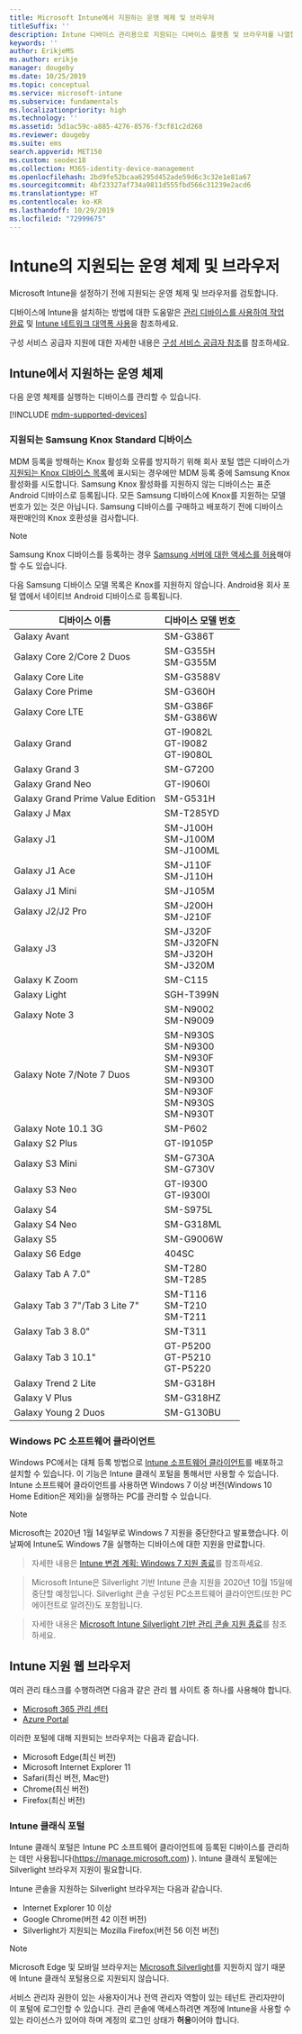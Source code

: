 ```yaml
---
title: Microsoft Intune에서 지원하는 운영 체제 및 브라우저
titleSuffix: ''
description: Intune 디바이스 관리용으로 지원되는 디바이스 플랫폼 및 브라우저를 나열합니다.
keywords: ''
author: ErikjeMS
ms.author: erikje
manager: dougeby
ms.date: 10/25/2019
ms.topic: conceptual
ms.service: microsoft-intune
ms.subservice: fundamentals
ms.localizationpriority: high
ms.technology: ''
ms.assetid: 5d1ac59c-a885-4276-8576-f3cf81c2d268
ms.reviewer: dougeby
ms.suite: ems
search.appverid: MET150
ms.custom: seodec18
ms.collection: M365-identity-device-management
ms.openlocfilehash: 2bd9fe52bcaa6295d452ade59d6c3c32e1e81a67
ms.sourcegitcommit: 4bf23327af734a9811d555fbd566c31239e2acd6
ms.translationtype: HT
ms.contentlocale: ko-KR
ms.lasthandoff: 10/29/2019
ms.locfileid: "72999675"
---
```

# <a name="supported-operating-systems-and-browsers-in-intune"></a>Intune의 지원되는 운영 체제 및 브라우저

Microsoft Intune을 설정하기 전에 지원되는 운영 체제 및 브라우저를 검토합니다.

디바이스에 Intune을 설치하는 방법에 대한 도움말은 [관리 디바이스를 사용하여 작업 완료](https://docs.microsoft.com/intune-user-help/company-portal-frequently-asked-questions) 및 [Intune 네트워크 대역폭 사용](network-bandwidth-use.md)을 참조하세요.

구성 서비스 공급자 지원에 대한 자세한 내용은 [구성 서비스 공급자 참조](https://docs.microsoft.com/windows/client-management/mdm/configuration-service-provider-reference)를 참조하세요.

## <a name="intune-supported-operating-systems"></a>Intune에서 지원하는 운영 체제

다음 운영 체제를 실행하는 디바이스를 관리할 수 있습니다.

[!INCLUDE [mdm-supported-devices](../../intune-classic/includes/mdm-supported-devices.md)]

### <a name="supported-samsung-knox-standard-devices"></a>지원되는 Samsung Knox Standard 디바이스

MDM 등록을 방해하는 Knox 활성화 오류를 방지하기 위해 회사 포털 앱은 디바이스가 [지원되는 Knox 디바이스 목록](https://www.samsungknox.com/knox-supported-devices/knox-workspace)에 표시되는 경우에만 MDM 등록 중에 Samsung Knox 활성화를 시도합니다. Samsung Knox 활성화를 지원하지 않는 디바이스는 표준 Android 디바이스로 등록됩니다. 모든 Samsung 디바이스에 Knox를 지원하는 모델 번호가 있는 것은 아닙니다. Samsung 디바이스를 구매하고 배포하기 전에 디바이스 재판매인의 Knox 호환성을 검사합니다.

> [!NOTE]
> Samsung Knox 디바이스를 등록하는 경우 [Samsung 서버에 대한 액세스를 허용](https://support.samsungknox.com/hc/articles/115013833108-Our-corporate-devices-are-behind-a-firewall-How-do-I-enable-Knox-Workspace-devices-to-contact-Samsung-servers)해야 할 수도 있습니다. 

다음 Samsung 디바이스 모델 목록은 Knox를 지원하지 않습니다. Android용 회사 포털 앱에서 네이티브 Android 디바이스로 등록됩니다.

| **디바이스 이름** | **디바이스 모델 번호** |
| --- | --- |
| Galaxy Avant | SM-G386T |
| Galaxy Core 2/Core 2 Duos | SM-G355H<br>SM-G355M |
| Galaxy Core Lite | SM-G3588V |
| Galaxy Core Prime | SM-G360H |
| Galaxy Core LTE | SM-G386F<br>SM-G386W |
| Galaxy Grand | GT-I9082L<br>GT-I9082<br>GT-I9080L |
| Galaxy Grand 3 | SM-G7200 |
| Galaxy Grand Neo | GT-I9060I |
| Galaxy Grand Prime Value Edition | SM-G531H |
| Galaxy J Max | SM-T285YD |
| Galaxy J1 | SM-J100H<br>SM-J100M<br>SM-J100ML |
| Galaxy J1 Ace | SM-J110F<br>SM-J110H |
| Galaxy J1 Mini | SM-J105M |
| Galaxy J2/J2 Pro | SM-J200H<br>SM-J210F |
| Galaxy J3 | SM-J320F<br>SM-J320FN<br>SM-J320H<br>SM-J320M |
| Galaxy K Zoom | SM-C115 |
| Galaxy Light | SGH-T399N |
| Galaxy Note 3 | SM-N9002<br>SM-N9009 |
| Galaxy Note 7/Note 7 Duos | SM-N930S<br>SM-N9300<br>SM-N930F<br>SM-N930T<br>SM-N9300<br>SM-N930F<br>SM-N930S<br>SM-N930T |
| Galaxy Note 10.1 3G | SM-P602 |
| Galaxy S2 Plus | GT-I9105P |
| Galaxy S3 Mini | SM-G730A<br>SM-G730V |
| Galaxy S3 Neo | GT-I9300<br>GT-I9300I |
| Galaxy S4 | SM-S975L |
| Galaxy S4 Neo | SM-G318ML |
| Galaxy S5 | SM-G9006W |
| Galaxy S6 Edge | 404SC |
| Galaxy Tab A 7.0&quot; | SM-T280<br>SM-T285 |
| Galaxy Tab 3 7&quot;/Tab 3 Lite 7&quot; | SM-T116<br>SM-T210<br>SM-T211 |
| Galaxy Tab 3 8.0&quot; | SM-T311 |
| Galaxy Tab 3 10.1&quot; | GT-P5200<br>GT-P5210<br>GT-P5220 |
| Galaxy Trend 2 Lite | SM-G318H |
| Galaxy V Plus | SM-G318HZ |
| Galaxy Young 2 Duos | SM-G130BU |


### <a name="windows-pc-software-client"></a>Windows PC 소프트웨어 클라이언트

Windows PC에서는 대체 등록 방법으로 [Intune 소프트웨어 클라이언트](../manage-windows-pcs-with-microsoft-intune.md)를 배포하고 설치할 수 있습니다. 이 기능은 Intune 클래식 포털을 통해서만 사용할 수 있습니다. Intune 소프트웨어 클라이언트를 사용하면 Windows 7 이상 버전(Windows 10 Home Edition은 제외)을 실행하는 PC를 관리할 수 있습니다.

> [!Note]
> Microsoft는 2020년 1월 14일부로 Windows 7 지원을 중단한다고 발표했습니다. 이 날짜에 Intune도 Windows 7을 실행하는 디바이스에 대한 지원을 만료합니다.

> 자세한 내용은 [Intune 변경 계획: Windows 7 지원 종료](https://docs.microsoft.com/en-us/intune/fundamentals/whats-new#intune-plan-for-change-nearing-end-of-support-for-windows-7)를 참조하세요.

> Microsoft Intune은 Silverlight 기반 Intune 콘솔 지원을 2020년 10월 15일에 중단할 예정입니다. Silverlight 콘솔 구성된 PC소프트웨어 클라이언트(또한 PC에이전트로 알려진)도 포함됩니다.

> 자세한 내용은 [Microsoft Intune Silverlight 기반 관리 콘솔 지원 종료](https://techcommunity.microsoft.com/t5/Intune-Customer-Success/Take-Action-Microsoft-Intune-ending-support-for-the-Silverlight/ba-p/916249)를 참조하세요.

<!--  ### Exchange ActiveSync management

You can manage [Exchange ActiveSync devices](../enrollment/device-enrollment.md#mobile-device-management-with-exchange-activesync-and-intune) from the Intune console. This option provides a limited set of management capabilities when compared to the other methods. See [Capabilities of built-in Mobile Device Management in Office 365](https://support.office.com/article/Capabilities-of-built-in-Mobile-Device-Management-for-Office-365-a1da44e5-7475-4992-be91-9ccec25905b0) for a list of supported devices.  -->

## <a name="intune-supported-web-browsers"></a>Intune 지원 웹 브라우저

여러 관리 태스크를 수행하려면 다음과 같은 관리 웹 사이트 중 하나를 사용해야 합니다.

- [Microsoft 365 관리 센터](http://go.microsoft.com/fwlink/p/?LinkId=698854)
- [Azure Portal](https://portal.azure.com/)

이러한 포털에 대해 지원되는 브라우저는 다음과 같습니다.
- Microsoft Edge(최신 버전)
- Microsoft Internet Explorer 11
- Safari(최신 버전, Mac만)
- Chrome(최신 버전)
- Firefox(최신 버전)




### <a name="intune-classic-portal"></a>Intune 클래식 포털

Intune 클래식 포털은 Intune PC 소프트웨어 클라이언트에 등록된 디바이스를 관리하는 데만 사용됩니다(https://manage.microsoft.com) ). Intune 클래식 포털에는 Silverlight 브라우저 지원이 필요합니다.

Intune 콘솔을 지원하는 Silverlight 브라우저는 다음과 같습니다.
- Internet Explorer 10 이상
- Google Chrome(버전 42 이전 버전)
- Silverlight가 지원되는 Mozilla Firefox(버전 56 이전 버전)

> [!Note]
> Microsoft Edge 및 모바일 브라우저는 [Microsoft Silverlight](https://msdn.microsoft.com/library/cc838158(v=vs.95).aspx)를 지원하지 않기 때문에 Intune 클래식 포털용으로 지원되지 않습니다.

서비스 관리자 권한이 있는 사용자이거나 전역 관리자 역할이 있는 테넌트 관리자만이 이 포털에 로그인할 수 있습니다. 관리 콘솔에 액세스하려면 계정에 Intune을 사용할 수 있는 라이선스가 있어야 하며 계정의 로그인 상태가 **허용**이어야 합니다.
